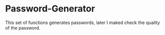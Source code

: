 # Password-Generator

This set of functions generates passwords, later I maked check the quality of the password.
